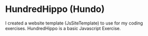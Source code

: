 # HundredHippo (Hundo)
I created a website template (JsSiteTemplate) to use for my coding exercises. HundredHippo is a basic Javascript Exercise.
